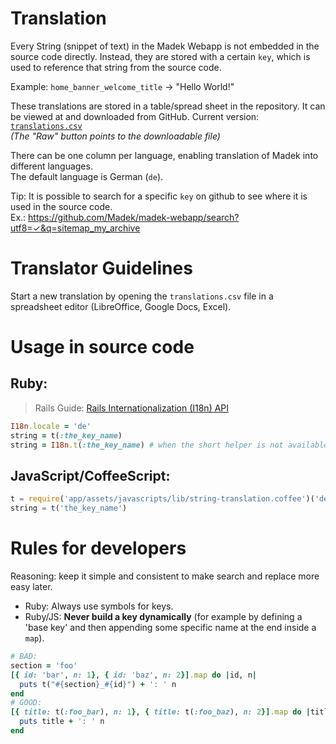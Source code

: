 # Translation

Every String (snippet of text) in the Madek Webapp is not embedded in the source
code directly. Instead, they are stored with a certain `key`,
which is used to reference that string from the source code.

Example: `home_banner_welcome_title` → "Hello World!"

These translations are stored in a table/spread sheet in the repository.
It can be viewed at and downloaded from GitHub.
Current version: [`translations.csv`](https://github.com/Madek/madek-webapp/blob/master/config/locale/translations.csv)  
*(The "Raw" button points to the downloadable file)*

There can be one column per language, enabling translation of Madek into
different languages.  
The default language is German (`de`).

Tip: It is possible to search for a specific `key` on github to see where it is
used in the source code.  
Ex.: <https://github.com/Madek/madek-webapp/search?utf8=✓&q=sitemap_my_archive>

# Translator Guidelines

Start a new translation by opening the `translations.csv` file in a
spreadsheet editor (LibreOffice, Google Docs, Excel).  

# Usage in source code

## Ruby:

> Rails Guide: [Rails Internationalization (I18n) API](http://guides.rubyonrails.org/i18n.html)

```rb
I18n.locale = 'de'
string = t(:the_key_name)
string = I18n.t(:the_key_name) # when the short helper is not available
```

## JavaScript/CoffeeScript:

```js
t = require('app/assets/javascripts/lib/string-translation.coffee')('de')
string = t('the_key_name')
```

# Rules for developers

Reasoning: keep it simple and consistent to make search and replace more easy later.

- Ruby: Always use symbols for keys.
- Ruby/JS: **Never build a key dynamically** (for example by defining a 'base key'
  and then appending some specific name at the end inside a `map`).

```rb
# BAD:
section = 'foo'
[{ id: 'bar', n: 1}, { id: 'baz', n: 2}].map do |id, n|
  puts t("#{section}_#{id}") + ': ' n
end
# GOOD:
[{ title: t(:foo_bar), n: 1}, { title: t(:foo_baz), n: 2}].map do |title, n|
  puts title + ': ' n
end
```
